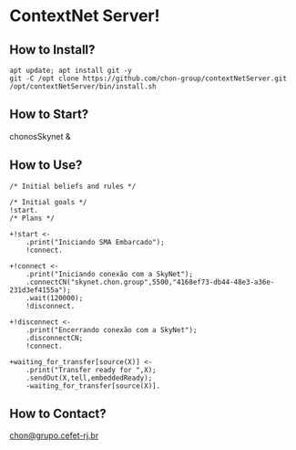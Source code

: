 ﻿# ContextNet Server!

## How to Install?
    apt update; apt install git -y
    git -C /opt clone https://github.com/chon-group/contextNetServer.git
    /opt/contextNetServer/bin/install.sh

## How to Start?

chonosSkynet &

## How to Use?

    /* Initial beliefs and rules */

    /* Initial goals */
    !start.
    /* Plans */
    
    +!start <-
    	.print("Iniciando SMA Embarcado");
    	!connect.
    	
    +!connect <-
    	.print("Iniciando conexão com a SkyNet");
    	.connectCN("skynet.chon.group",5500,"4168ef73-db44-48e3-a36e-231d3ef4155a");
    	.wait(120000);
    	!disconnect.
    
    +!disconnect <-
    	.print("Encerrando conexão com a SkyNet");
    	.disconnectCN;
    	!connect.
    	
    +waiting_for_transfer[source(X)] <-
        .print("Transfer ready for ",X);
    	.sendOut(X,tell,embeddedReady);
        -waiting_for_transfer[source(X)].
        

## How to Contact?

chon@grupo.cefet-rj.br
